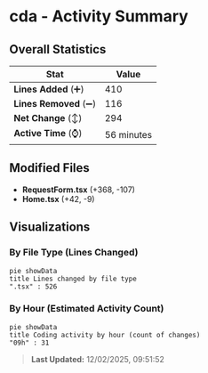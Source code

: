 # cda - Activity Summary 

## Overall Statistics

| Stat                   | Value                                                             |
| ---------------------- | ----------------------------------------------------------------- |
| **Lines Added** (➕)   | 410                                          |
| **Lines Removed** (➖) | 116                                        |
| **Net Change** (↕)    | 294                |
| **Active Time** (⌚)   | 56 minutes |


## Modified Files
- **RequestForm.tsx** (+368, -107)
- **Home.tsx** (+42, -9)

## Visualizations

### By File Type (Lines Changed)

```mermaid
pie showData
title Lines changed by file type
".tsx" : 526
```

### By Hour (Estimated Activity Count)

```mermaid
pie showData
title Coding activity by hour (count of changes)
"09h" : 31
```


> **Last Updated:** 12/02/2025, 09:51:52